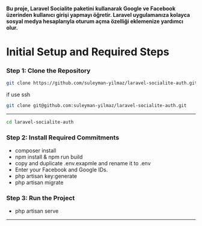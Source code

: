 #### Bu proje, **Laravel Socialite** paketini kullanarak **Google** ve **Facebook** üzerinden kullanıcı girişi yapmayı öğretir. Laravel uygulamanıza kolayca sosyal medya hesaplarıyla oturum açma özelliği eklemenize yardımcı olur.

# Initial Setup and Required Steps
### Step 1: Clone the Repository

```bash
git clone https://github.com/suleyman-yilmaz/laravel-socialite-auth.git
```
if use ssh
```bash
git clone git@github.com:suleyman-yilmaz/laravel-socialite-auth.git
```
---
```bash
cd laravel-socialite-auth
```
### Step 2: Install Required Commitments
- composer install
- npm install & npm run build
- copy and duplicate  .env.exapmle and rename it to .env
- Enter your Facebook and Google IDs.
- php artisan key:generate
- php artisan migrate

### Step 3: Run the Project
- php artisan serve
---
